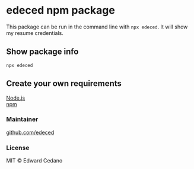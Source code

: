 # edeced npm package

This package can be run in the command line with `npx edeced`. It will show my resume credentials. 

## Show package info

`npx edeced`

## Create your own requirements
[Node.js](https://nodejs.org/en/download/)  
[npm](https://docs.npmjs.com/creating-and-publishing-unscoped-public-packages)  

### Maintainer
[github.com/edeced](https://github.com/edeced/edeced-node-app)  

### License  
MIT © Edward Cedano